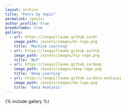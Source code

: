 ```yaml
---
layout: archive
title: "Posts by topic"
permalink: /posts/
author_profile: true
breadcrumbs: true
gallery:
  - url: https://leoguillaume.github.io/ml
    image_path: /assets/images/ml-logo.png
    title: 'Machine Learning'
  - url: https://leoguillaume.github.io/nlp
    image_path: /assets/images/nlp-logo.png
    title: 'NLP'
  - url: https://leoguillaume.github.io/deep
    image_path: /assets/images/deep-logo.png
    title: 'Deep Learning'
  - url: https://leoguillaume.github.io/data-analysis
    image_path: /assets/images/da-logo.png
    title: 'Data Analysis'
---
```

{% include gallery %}
